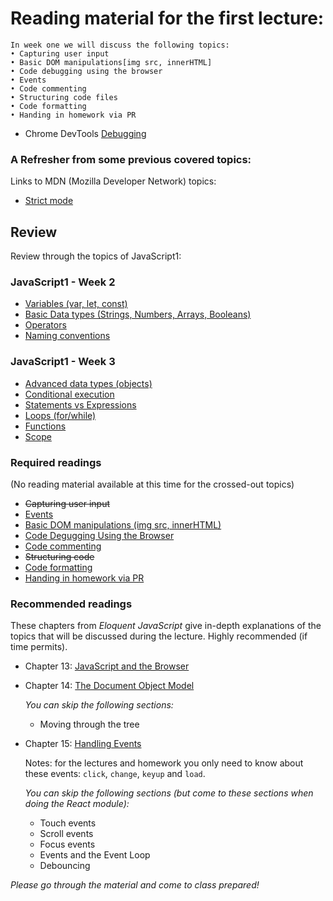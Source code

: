 # Reading material for the first lecture:

```
In week one we will discuss the following topics:
• Capturing user input
• Basic DOM manipulations[img src, innerHTML]
• Code debugging using the browser
• Events
• Code commenting
• Structuring code files
• Code formatting
• Handing in homework via PR
```

- Chrome DevTools [Debugging](https://developers.google.com/web/tools/chrome-devtools/) 

### A Refresher from some previous covered topics:

Links to MDN (Mozilla Developer Network) topics:

- [Strict mode](https://developer.mozilla.org/en-US/docs/Web/JavaScript/Reference/Strict_mode)

## Review

Review through the topics of JavaScript1:

### JavaScript1 - Week 2

- [Variables (var, let, const)](./../../../../fundamentals/blob/master/fundamentals/variables.md)
- [Basic Data types (Strings, Numbers, Arrays, Booleans)](./../../../../fundamentals/blob/master/fundamentals/values.md)
- [Operators](./../../../../fundamentals/blob/master/fundamentals/operators.md)
- [Naming conventions](./../../../../fundamentals/blob/master/fundamentals/naming_conventions.md)

### JavaScript1 - Week 3

- [Advanced data types (objects)](./../../../../fundamentals/blob/master/fundamentals/objects.md)
- [Conditional execution](./../../../../fundamentals/blob/master/fundamentals/conditional_execution.md) <br>
- [Statements vs Expressions](./../../../../fundamentals/blob/master/fundamentals/statements_expressions.md)<br>
- [Loops (for/while)](./../../../../fundamentals/blob/master/fundamentals/loops.md)
- [Functions](./../../../../fundamentals/blob/master/fundamentals/functions.md)
- [Scope](./../../../../fundamentals/blob/master/fundamentals/scope.md)

### Required readings

(No reading material available at this time for the crossed-out topics)

- ~~Capturing user input~~
- [Events](http://javascript.info/introduction-browser-events)
- [Basic DOM manipulations (img src, innerHTML)](./../../../../fundamentals/blob/master/fundamentals/DOM_manipulation.md)
- [Code Degugging Using the Browser](http://javascript.info/debugging-chrome)
- [Code commenting](./../../../../fundamentals/blob/master/fundamentals/code_commenting.md)
- ~~Structuring code~~
- [Code formatting](./../../../../fundamentals/blob/master/fundamentals/code_formatting.md)
- [Handing in homework via PR](../../..//fundamentals/blob/master/fundamentals/homework_pr.md)

### Recommended readings

These chapters from _Eloquent JavaScript_ give in-depth explanations of the topics that will be discussed during the lecture. Highly recommended (if time permits).

- Chapter 13: [JavaScript and the Browser](http://eloquentjavascript.net/13_browser.html)

- Chapter 14: [The Document Object Model](http://eloquentjavascript.net/14_dom.html)

    _You can skip the following sections:_

    - Moving through the tree

- Chapter 15: [Handling Events](http://eloquentjavascript.net/15_event.html)

    Notes: for the lectures and homework you only need to know about these events: `click`, `change`, `keyup` and `load`.
    
    _You can skip the following sections (but come to these sections when doing the React module):_

    - Touch events
    - Scroll events
    - Focus events
    - Events and the Event Loop
    - Debouncing

_Please go through the material and come to class prepared!_

